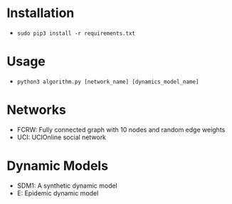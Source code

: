 # Installation

- `sudo pip3 install -r requirements.txt`

# Usage

- `python3 algorithm.py [network_name] [dynamics_model_name]`

# Networks

- FCRW: Fully connected graph with 10 nodes and random edge weights
- UCI: UCIOnline social network

# Dynamic Models

- SDM1: A synthetic dynamic model
- E: Epidemic dynamic model
